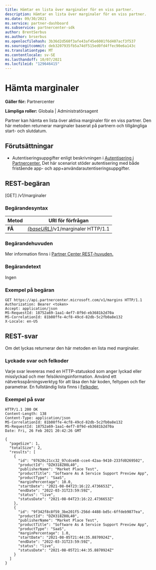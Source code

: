 ```yaml
---
title: Hämtar en lista över marginaler för en viss partner.
description: Hämtar en lista över marginaler för en viss partner.
ms.date: 09/30/2021
ms.service: partner-dashboard
ms.subservice: partnercenter-sdk
author: BrentSerbus
ms.author: brserbus
ms.openlocfilehash: 3b36d2d560f3afe43af45e6001f6d407acf3f537
ms.sourcegitcommit: deb3207935fb5a74df515ed0fd4ffec90e6a143c
ms.translationtype: MT
ms.contentlocale: sv-SE
ms.lasthandoff: 10/07/2021
ms.locfileid: "129646415"
---
```

# <a name="get-margins"></a>Hämta marginaler

**Gäller för:** Partnercenter 

**Lämpliga roller:** Globala | Administratörsagent

Partner kan hämta en lista över aktiva marginaler för en viss partner. Den här metoden returnerar marginaler baserat på partnern och tillgängliga start- och slutdatum. 

## <a name="prerequisites"></a>Förutsättningar

- Autentiseringsuppgifter enligt beskrivningen i [Autentisering i Partnercenter.](partner-center-authentication.md) Det här scenariot stöder autentisering med både fristående app- och app+användarautentiseringsuppgifter.


## <a name="rest-request"></a>REST-begäran
[GET] /v1/marginaler

### <a name="request-syntax"></a>Begärandesyntax

| Metod   | URI för förfrågan                                                                                                                         |
|----------|-------------------------------------------------------------------------------------------------------------------------------------|
| **FÅ**  | [*{baseURL}*](partner-center-rest-urls.md)/v1/marginaler HTTP/1.1 |

### <a name="request-headers"></a>Begärandehuvuden

Mer information finns i [Partner Center REST-huvuden.](headers.md)

### <a name="request-body"></a>Begärandetext

Ingen

### <a name="request-example"></a>Exempel på begäran

```http
GET https://api.partnercenter.microsoft.com/v1/margins HTTP/1.1
Authorization: Bearer <token>
Accept: application/json
MS-RequestId: 18752a69-1aa1-4ef7-8f9d-eb3681b2d70a
MS-CorrelationId: 81b08ffe-4cf8-49cd-82db-5c2fb0a8e132
X-Locale: en-US
```

## <a name="rest-response"></a>REST-svar

Om det lyckas returnerar den här metoden en lista med marginaler.

### <a name="response-success-and-error-codes"></a>Lyckade svar och felkoder

Varje svar levereras med en HTTP-statuskod som anger lyckad eller misslyckad och mer felsökningsinformation. Använd ett nätverksspårningsverktyg för att läsa den här koden, feltypen och fler parametrar. En fullständig lista finns i [Felkoder.](error-codes.md)

### <a name="response-example"></a>Exempel på svar

```http
HTTP/1.1 200 OK
Content-Length: 138
Content-Type: application/json
MS-CorrelationId: 81b08ffe-4cf8-49cd-82db-5c2fb0a8e132
MS-RequestId: 18752a69-1aa1-4ef7-8f9d-eb3681b2d70a
Date: Fri, 26 Feb 2021 20:42:26 GMT

{
  "pageSize": 1,
  "totalSize": 2,
  "results": [
    {
      "id": "97620c21cc32_97cdce68-cce4-42aa-9410-233fd0269502",
      "productId": "DZH318Z08L40",
      "publisherName": "Market Place Test",
      "productTitle": "Software As A Service Support Preview App",
      "productType": "SaaS",
      "marginPercentage": 10.0,
      "startDate": "2021-08-04T23:16:22.4736653Z",
      "endDate": "2022-03-31T23:59:59Z",
      "status": "live",
      "statusDate": "2021-08-04T23:16:22.4736653Z"
    },
    {
      "id": "9f342f8c8f59_3be201f5-256d-4488-bd5c-6ffdeb9877ea",
      "productId": "DZH318Z08L40",
      "publisherName": "Market Place Test",
      "productTitle": "Software As A Service Support Preview App",
      "productType": "SaaS",
      "marginPercentage": 1.0,
      "startDate": "2021-08-05T21:44:35.8870924Z",
      "endDate": "2022-03-31T23:59:59Z",
      "status": "live",
      "statusDate": "2021-08-05T21:44:35.8870924Z"
    }
  ]
}
```
